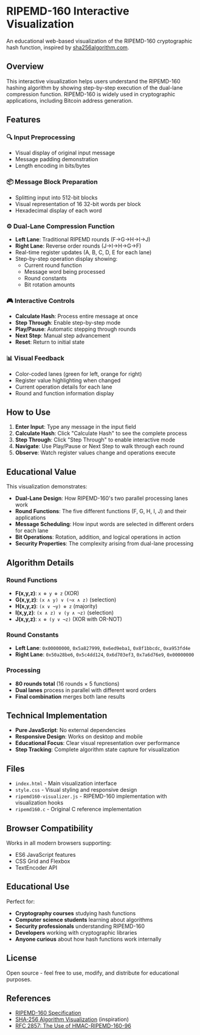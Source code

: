 # RIPEMD-160 Interactive Visualization

An educational web-based visualization of the RIPEMD-160 cryptographic hash function, inspired by [sha256algorithm.com](https://sha256algorithm.com/).

## Overview

This interactive visualization helps users understand the RIPEMD-160 hashing algorithm by showing step-by-step execution of the dual-lane compression function. RIPEMD-160 is widely used in cryptographic applications, including Bitcoin address generation.

## Features

### 🔍 **Input Preprocessing**
- Visual display of original input message
- Message padding demonstration
- Length encoding in bits/bytes

### 📦 **Message Block Preparation**
- Splitting input into 512-bit blocks
- Visual representation of 16 32-bit words per block
- Hexadecimal display of each word

### ⚙️ **Dual-Lane Compression Function**
- **Left Lane**: Traditional RIPEMD rounds (F→G→H→I→J)
- **Right Lane**: Reverse order rounds (J→I→H→G→F)
- Real-time register updates (A, B, C, D, E for each lane)
- Step-by-step operation display showing:
  - Current round function
  - Message word being processed
  - Round constants
  - Bit rotation amounts

### 🎮 **Interactive Controls**
- **Calculate Hash**: Process entire message at once
- **Step Through**: Enable step-by-step mode
- **Play/Pause**: Automatic stepping through rounds
- **Next Step**: Manual step advancement
- **Reset**: Return to initial state

### 📊 **Visual Feedback**
- Color-coded lanes (green for left, orange for right)
- Register value highlighting when changed
- Current operation details for each lane
- Round and function information display

## How to Use

1. **Enter Input**: Type any message in the input field
2. **Calculate Hash**: Click "Calculate Hash" to see the complete process
3. **Step Through**: Click "Step Through" to enable interactive mode
4. **Navigate**: Use Play/Pause or Next Step to walk through each round
5. **Observe**: Watch register values change and operations execute

## Educational Value

This visualization demonstrates:

- **Dual-Lane Design**: How RIPEMD-160's two parallel processing lanes work
- **Round Functions**: The five different functions (F, G, H, I, J) and their applications
- **Message Scheduling**: How input words are selected in different orders for each lane
- **Bit Operations**: Rotation, addition, and logical operations in action
- **Security Properties**: The complexity arising from dual-lane processing

## Algorithm Details

### Round Functions
- **F(x,y,z)**: `x ⊕ y ⊕ z` (XOR)
- **G(x,y,z)**: `(x ∧ y) ∨ (¬x ∧ z)` (selection)
- **H(x,y,z)**: `(x ∨ ¬y) ⊕ z` (majority)
- **I(x,y,z)**: `(x ∧ z) ∨ (y ∧ ¬z)` (selection)
- **J(x,y,z)**: `x ⊕ (y ∨ ¬z)` (XOR with OR-NOT)

### Round Constants
- **Left Lane**: `0x00000000`, `0x5a827999`, `0x6ed9eba1`, `0x8f1bbcdc`, `0xa953fd4e`
- **Right Lane**: `0x50a28be6`, `0x5c4dd124`, `0x6d703ef3`, `0x7a6d76e9`, `0x00000000`

### Processing
- **80 rounds total** (16 rounds × 5 functions)
- **Dual lanes** process in parallel with different word orders
- **Final combination** merges both lane results

## Technical Implementation

- **Pure JavaScript**: No external dependencies
- **Responsive Design**: Works on desktop and mobile
- **Educational Focus**: Clear visual representation over performance
- **Step Tracking**: Complete algorithm state capture for visualization

## Files

- `index.html` - Main visualization interface
- `style.css` - Visual styling and responsive design
- `ripemd160-visualizer.js` - RIPEMD-160 implementation with visualization hooks
- `ripemd160.c` - Original C reference implementation

## Browser Compatibility

Works in all modern browsers supporting:
- ES6 JavaScript features
- CSS Grid and Flexbox
- TextEncoder API

## Educational Use

Perfect for:
- **Cryptography courses** studying hash functions
- **Computer science students** learning about algorithms
- **Security professionals** understanding RIPEMD-160
- **Developers** working with cryptographic libraries
- **Anyone curious** about how hash functions work internally

## License

Open source - feel free to use, modify, and distribute for educational purposes.

## References

- [RIPEMD-160 Specification](https://homes.esat.kuleuven.be/~bosselae/ripemd160.html)
- [SHA-256 Algorithm Visualization](https://sha256algorithm.com/) (inspiration)
- [RFC 2857: The Use of HMAC-RIPEMD-160-96](https://tools.ietf.org/html/rfc2857)